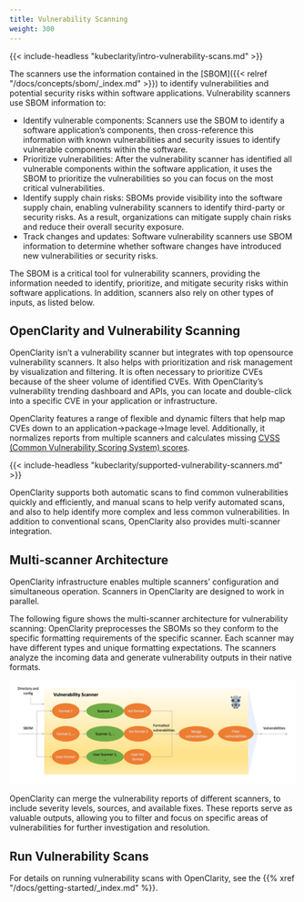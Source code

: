 ```yaml
---
title: Vulnerability Scanning
weight: 300
---
```


{{< include-headless "kubeclarity/intro-vulnerability-scans.md" >}}

The scanners use the information contained in the [SBOM]({{< relref "/docs/concepts/sbom/_index.md" >}}) to identify vulnerabilities and potential security risks within software applications. Vulnerability scanners use SBOM information to:

- Identify vulnerable components: Scanners use the SBOM to identify a software application’s components, then cross-reference this information with known vulnerabilities and security issues to identify vulnerable components within the software.
- Prioritize vulnerabilities: After the vulnerability scanner has identified all vulnerable components within the software application, it uses the SBOM to prioritize the vulnerabilities so you can focus on the most critical vulnerabilities.
- Identify supply chain risks: SBOMs provide visibility into the software supply chain, enabling vulnerability scanners to identify third-party or security risks. As a result, organizations can mitigate supply chain risks and reduce their overall security exposure.
- Track changes and updates: Software vulnerability scanners use SBOM information to determine whether software changes have introduced new vulnerabilities or security risks.

The SBOM is a critical tool for vulnerability scanners, providing the information needed to identify, prioritize, and mitigate security risks within software applications. In addition, scanners also rely on other types of inputs, as listed below.

## OpenClarity and Vulnerability Scanning

OpenClarity isn’t a vulnerability scanner but integrates with top opensource vulnerability scanners. It also helps with prioritization and risk management by visualization and filtering. It is often necessary to prioritize CVEs because of the sheer volume of identified CVEs. With OpenClarity’s vulnerability trending dashboard and APIs, you can locate and double-click into a specific CVE in your application or infrastructure.

OpenClarity features a range of flexible and dynamic filters that help map CVEs down to an application->package->Image level. Additionally, it normalizes reports from multiple scanners and calculates missing [CVSS (Common Vulnerability Scoring System) scores](https://www.first.org/cvss/specification-document).

{{< include-headless "kubeclarity/supported-vulnerability-scanners.md" >}}

OpenClarity supports both automatic scans to find common vulnerabilities quickly and efficiently, and manual scans to help verify automated scans, and also to help identify more complex and less common vulnerabilities. In addition to conventional scans, OpenClarity also provides multi-scanner integration.

## Multi-scanner Architecture

OpenClarity infrastructure enables multiple scanners’ configuration and simultaneous operation. Scanners in OpenClarity are designed to work in parallel.

The following figure shows the multi-scanner architecture for vulnerability scanning: OpenClarity preprocesses the SBOMs so they conform to the specific formatting requirements of the specific scanner. Each scanner may have different types and unique formatting expectations. The scanners analyze the incoming data and generate vulnerability outputs in their native formats.

![Multi-scanner architecture](multi-scanner-vulnerability-scanning.png)

OpenClarity can merge the vulnerability reports of different scanners, to include severity levels, sources, and available fixes. These reports serve as valuable outputs, allowing you to filter and focus on specific areas of vulnerabilities for further investigation and resolution.

## Run Vulnerability Scans

For details on running vulnerability scans with OpenClarity, see the {{% xref "/docs/getting-started/_index.md" %}}.
